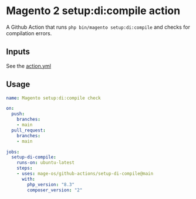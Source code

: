 # Magento 2 setup:di:compile action
A Github Action that runs `php bin/magento setup:di:compile` and checks for compilation errors.

## Inputs

See the [action.yml](./action.yml)

## Usage

```yml
name: Magento setup:di:compile check

on:
  push:
    branches:
    - main
  pull_request:
    branches:
    - main

jobs:
  setup-di-compile:
    runs-on: ubuntu-latest
    steps:
    - uses: mage-os/github-actions/setup-di-compile@main
      with:
        php_version: "8.3"
        composer_version: "2"
```
